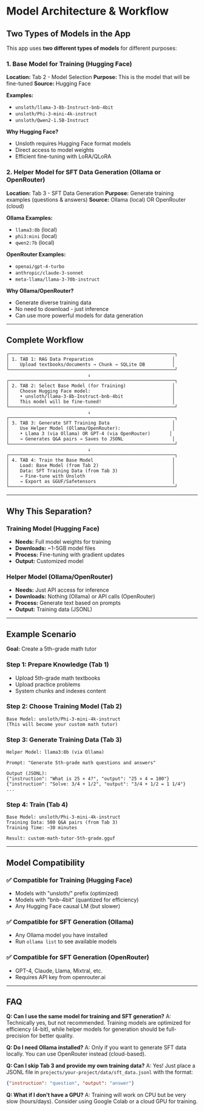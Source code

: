 # Model Architecture & Workflow

## Two Types of Models in the App

This app uses **two different types of models** for different purposes:

### 1. Base Model for Training (Hugging Face)
**Location:** Tab 2 - Model Selection
**Purpose:** This is the model that will be fine-tuned
**Source:** Hugging Face

**Examples:**
- `unsloth/llama-3-8b-Instruct-bnb-4bit`
- `unsloth/Phi-3-mini-4k-instruct`
- `unsloth/Qwen2-1.5B-Instruct`

**Why Hugging Face?**
- Unsloth requires Hugging Face format models
- Direct access to model weights
- Efficient fine-tuning with LoRA/QLoRA

### 2. Helper Model for SFT Data Generation (Ollama or OpenRouter)
**Location:** Tab 3 - SFT Data Generation
**Purpose:** Generate training examples (questions & answers)
**Source:** Ollama (local) OR OpenRouter (cloud)

**Ollama Examples:**
- `llama3:8b` (local)
- `phi3:mini` (local)
- `qwen2:7b` (local)

**OpenRouter Examples:**
- `openai/gpt-4-turbo`
- `anthropic/claude-3-sonnet`
- `meta-llama/llama-3-70b-instruct`

**Why Ollama/OpenRouter?**
- Generate diverse training data
- No need to download - just inference
- Can use more powerful models for data generation

---

## Complete Workflow

```
┌─────────────────────────────────────────────────────────────┐
│ 1. TAB 1: RAG Data Preparation                             │
│    Upload textbooks/documents → Chunk → SQLite DB          │
└─────────────────────────────────────────────────────────────┘
                              ↓
┌─────────────────────────────────────────────────────────────┐
│ 2. TAB 2: Select Base Model (for Training)                 │
│    Choose Hugging Face model:                              │
│    • unsloth/llama-3-8b-Instruct-bnb-4bit                  │
│    This model will be fine-tuned!                          │
└─────────────────────────────────────────────────────────────┘
                              ↓
┌─────────────────────────────────────────────────────────────┐
│ 3. TAB 3: Generate SFT Training Data                       │
│    Use Helper Model (Ollama/OpenRouter):                   │
│    • Llama 3 (via Ollama) OR GPT-4 (via OpenRouter)       │
│    → Generates Q&A pairs → Saves to JSONL                  │
└─────────────────────────────────────────────────────────────┘
                              ↓
┌─────────────────────────────────────────────────────────────┐
│ 4. TAB 4: Train the Base Model                             │
│    Load: Base Model (from Tab 2)                           │
│    Data: SFT Training Data (from Tab 3)                    │
│    → Fine-tune with Unsloth                                │
│    → Export as GGUF/Safetensors                            │
└─────────────────────────────────────────────────────────────┘
```

---

## Why This Separation?

### Training Model (Hugging Face)
- **Needs:** Full model weights for training
- **Downloads:** ~1-5GB model files
- **Process:** Fine-tuning with gradient updates
- **Output:** Customized model

### Helper Model (Ollama/OpenRouter)
- **Needs:** Just API access for inference
- **Downloads:** Nothing (Ollama) or API calls (OpenRouter)
- **Process:** Generate text based on prompts
- **Output:** Training data (JSONL)

---

## Example Scenario

**Goal:** Create a 5th-grade math tutor

### Step 1: Prepare Knowledge (Tab 1)
- Upload 5th-grade math textbooks
- Upload practice problems
- System chunks and indexes content

### Step 2: Choose Training Model (Tab 2)
```
Base Model: unsloth/Phi-3-mini-4k-instruct
(This will become your custom math tutor)
```

### Step 3: Generate Training Data (Tab 3)
```
Helper Model: llama3:8b (via Ollama)

Prompt: "Generate 5th-grade math questions and answers"

Output (JSONL):
{"instruction": "What is 25 × 4?", "output": "25 × 4 = 100"}
{"instruction": "Solve: 3/4 + 1/2", "output": "3/4 + 1/2 = 1 1/4"}
...
```

### Step 4: Train (Tab 4)
```
Base Model: unsloth/Phi-3-mini-4k-instruct
Training Data: 500 Q&A pairs (from Tab 3)
Training Time: ~30 minutes

Result: custom-math-tutor-5th-grade.gguf
```

---

## Model Compatibility

### ✅ Compatible for Training (Hugging Face)
- Models with "unsloth/" prefix (optimized)
- Models with "bnb-4bit" (quantized for efficiency)
- Any Hugging Face causal LM (but slower)

### ✅ Compatible for SFT Generation (Ollama)
- Any Ollama model you have installed
- Run `ollama list` to see available models

### ✅ Compatible for SFT Generation (OpenRouter)
- GPT-4, Claude, Llama, Mixtral, etc.
- Requires API key from openrouter.ai

---

## FAQ

**Q: Can I use the same model for training and SFT generation?**
A: Technically yes, but not recommended. Training models are optimized for efficiency (4-bit), while helper models for generation should be full-precision for better quality.

**Q: Do I need Ollama installed?**
A: Only if you want to generate SFT data locally. You can use OpenRouter instead (cloud-based).

**Q: Can I skip Tab 3 and provide my own training data?**
A: Yes! Just place a JSONL file in `projects/your-project/data/sft_data.jsonl` with the format:
```json
{"instruction": "question", "output": "answer"}
```

**Q: What if I don't have a GPU?**
A: Training will work on CPU but be very slow (hours/days). Consider using Google Colab or a cloud GPU for training.
